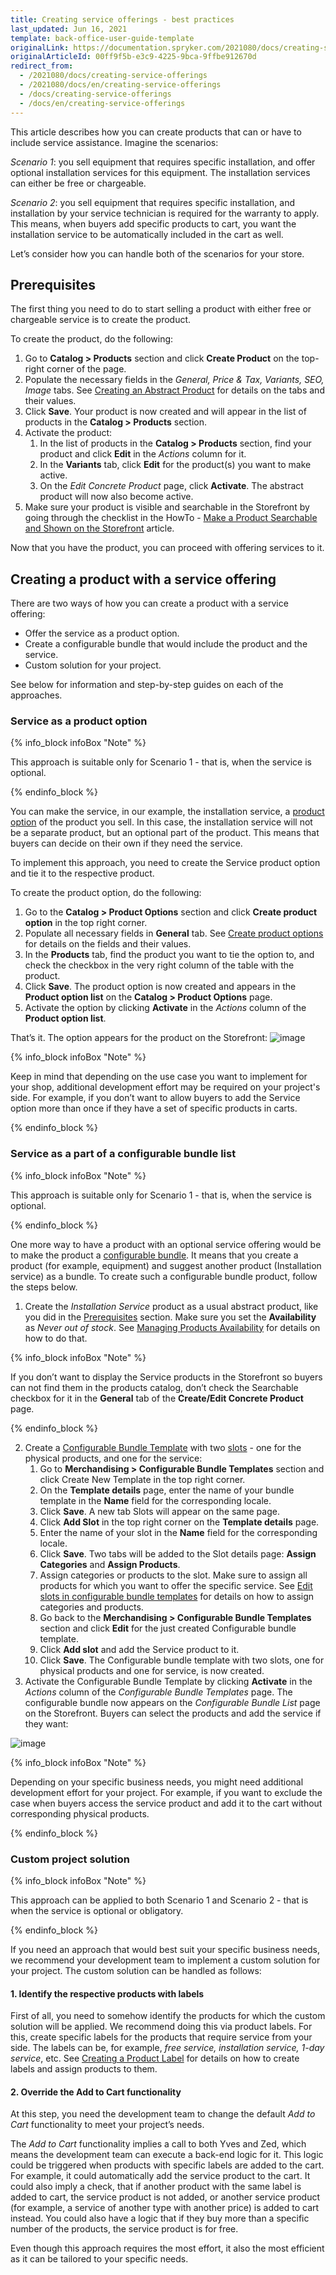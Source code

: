 ```yaml
---
title: Creating service offerings - best practices
last_updated: Jun 16, 2021
template: back-office-user-guide-template
originalLink: https://documentation.spryker.com/2021080/docs/creating-service-offerings
originalArticleId: 00ff9f5b-e3c9-4225-9bca-9ffbe912670d
redirect_from:
  - /2021080/docs/creating-service-offerings
  - /2021080/docs/en/creating-service-offerings
  - /docs/creating-service-offerings
  - /docs/en/creating-service-offerings
---
```


This article describes how you can create products that can or have to include service assistance.
Imagine the scenarios:

*Scenario 1*: you sell equipment that requires specific installation, and offer optional installation services for this equipment. The installation services can either be free or chargeable.

*Scenario 2*: you sell equipment that requires specific installation, and installation by your service technician is required for the warranty to apply. This means, when buyers add specific products to cart, you want the installation service to be automatically included in the cart as well.

Let’s consider how you can handle both of the scenarios for your store.

## Prerequisites

The first thing you need to do to start selling a product with either free or chargeable service is to create the product.

To create the product, do the following:

1. Go to **Catalog&nbsp;<span aria-label="and then">></span> Products** section and click **Create Product** on the top-right corner of the page.
2. Populate the necessary fields in the *General, Price & Tax, Variants, SEO, Image* tabs. See [Creating an Abstract Product](/docs/scos/user/back-office-user-guides/{{page.version}}/catalog/products/manage-abstract-products-and-product-bundles/create-abstract-products-and-product-bundles.html) for details on the tabs and their values.
3. Click **Save**. Your product is now created and will appear in the list of products in the **Catalog&nbsp;<span aria-label="and then">></span> Products** section.
4. Activate the product:
    1. In the list of products in the **Catalog&nbsp;<span aria-label="and then">></span> Products** section, find your product and click **Edit** in the *Actions* column for it.
    2. In the **Variants** tab, click **Edit** for the product(s) you want to make active.
    3. On the *Edit Concrete Product* page, click **Activate**. The abstract product will now also become active.
5. Make sure your product is visible and searchable in the Storefront by going through the checklist in the HowTo - [Make a Product Searchable and Shown on the Storefront](/docs/scos/dev/tutorials-and-howtos/howtos/feature-howtos/howto-make-a-product-searchable-and-shown-on-the-storefront.html) article.

Now that you have the product, you can proceed with offering services to it.

## Creating a product with a service offering

There are two ways of how you can create a product with a service offering:

* Offer the service as a product option.
* Create a configurable bundle that would include the product and the service.
* Custom solution for your project.

See below for information and step-by-step guides on each of the approaches.

### Service as a product option

{% info_block infoBox "Note" %}

This approach is suitable only for Scenario 1 - that is, when the service is optional.

{% endinfo_block %}

You can make the service, in our example, the installation service, a [product option](/docs/scos/user/features/{{page.version}}/product-options-feature-overview.html) of the product you sell. In this case, the installation service will not be a separate product, but an optional part of the product. This means that buyers can decide on their own if they need the service.

To implement this approach, you need to create the Service product option and tie it to the respective product.

To create the product option, do the following:

1. Go to the **Catalog&nbsp;<span aria-label="and then">></span> Product Options** section and click **Create product option** in the top right corner.
2. Populate all necessary fields in **General** tab. See [Create product options](/docs/scos/user/back-office-user-guides/{{page.version}}/catalog/product-options/create-product-options.html) for details on the fields and their values.
3. In the **Products** tab, find the product you want to tie the option to, and check the checkbox in the very right column of the table with the product.
4. Click **Save**. The product option is now created and appears in the **Product option list** on the **Catalog&nbsp;<span aria-label="and then">></span> Product Options** page.
5. Activate the option by clicking **Activate** in the *Actions* column of the **Product option list**.

That’s it. The option appears for the product on the Storefront:
![image](https://spryker.s3.eu-central-1.amazonaws.com/docs/User+Guides/Back+Office+User+Guides/Products/Creating+Service+Offerings/service-as-option-storefront.png)

{% info_block infoBox "Note" %}

Keep in mind that depending on the use case you want to implement for your shop, additional development effort may be required on your project's side. For example, if you don’t want to allow buyers to add the Service option more than once if they have a set of specific products in carts.

{% endinfo_block %}

### Service as a part of a configurable bundle list

{% info_block infoBox "Note" %}

This approach is suitable only for Scenario 1 - that is, when the service is optional.

{% endinfo_block %}

One more way to have a product with an optional service offering would be to make the product a [configurable bundle](/docs/scos/user/features/{{page.version}}/configurable-bundle-feature-overview.html). It means that you create a product (for example, equipment) and suggest another product (Installation service) as a bundle. To create such a configurable bundle product, follow the steps below.

1. Create the *Installation Service* product as a usual abstract product, like you did in the [Prerequisites](/docs/scos/user/back-office-user-guides/{{page.version}}/catalog/products/creating-service-offerings-best-practices.html#prerequisites) section. Make sure you set the **Availability** as *Never out of stock*. See [Managing Products Availability](/docs/scos/user/back-office-user-guides/{{page.version}}/catalog/availability/managing-products-availability.html) for details on how to do that.

{% info_block infoBox "Note" %}

If you don’t want to display the Service products in the Storefront so buyers can not find them in the products catalog, don’t check the Searchable checkbox for it in the **General** tab of the **Create/Edit Concrete Product** page.

{% endinfo_block %}

2. Create a [Configurable Bundle Template](/docs/scos/user/features/{{page.version}}/configurable-bundle-feature-overview.html#configurable-bundle-template) with two [slots](/docs/scos/user/features/{{page.version}}/configurable-bundle-feature-overview.html#configurable-bundle-slot) - one for the physical products, and one for the service:
    1. Go to **Merchandising&nbsp;<span aria-label="and then">></span> Configurable Bundle Templates** section and click Create New Template in the top right corner.
    2. On the **Template details** page, enter the name of your bundle template in the **Name** field for the corresponding locale.
    3. Click **Save**. A new tab Slots will appear on the same page.
    4. Click **Add Slot** in the top right corner on the **Template details** page.
    5. Enter the name of your slot in the **Name** field for the corresponding locale.
    6. Click **Save**. Two tabs will be added to the Slot details page: **Assign Categories** and **Assign Products**.
    7. Assign categories or products to the slot. Make sure to assign all products for which you want to offer the specific service. See [Edit slots in configurable bundle templates](/docs/scos/user/back-office-user-guides/{{page.version}}/merchandising/configurable-bundle-templates/edit-slots-in-configurable-bundle-templates.html) for details on how to assign categories and products.
    8. Go back to the **Merchandising&nbsp;<span aria-label="and then">></span> Configurable Bundle Templates** section and click **Edit** for the just created Configurable bundle template.
    9. Click **Add slot** and add the Service product to it.
    10. Click **Save**. The Configurable bundle template with two slots, one for physical products and one for service, is now created.
 3. Activate the Configurable Bundle Template by clicking **Activate** in the *Actions* column of the *Configurable Bundle Templates* page.
 The configurable bundle now appears on the *Configurable Bundle List* page on the Storefront. Buyers can select the products and add the service if they want:

![image](https://spryker.s3.eu-central-1.amazonaws.com/docs/User+Guides/Back+Office+User+Guides/Products/Creating+Service+Offerings/configurable-bundle-list.png)

{% info_block infoBox "Note" %}

Depending on your specific business needs, you might need additional development effort for your project. For example, if you want to exclude the case when buyers access the service product and add it to the cart without corresponding physical products.

{% endinfo_block %}

### Custom project solution

{% info_block infoBox "Note" %}

This approach can be applied to both Scenario 1 and Scenario 2 - that is when the service is optional or obligatory.

{% endinfo_block %}

If you need an approach that would best suit your specific business needs, we recommend your development team to implement a custom solution for your project. The custom solution can be handled as follows:

#### 1. Identify the respective products with labels

First of all, you need to somehow identify the products for which the custom solution will be applied. We recommend doing this via product labels. For this, create specific labels for the products that require service from your side. The labels can be, for example, *free service, installation service, 1-day service*, etc. See [Creating a Product Label](/docs/scos/user/back-office-user-guides/{{page.version}}/merchandising/product-labels/create-product-labels.html) for details on how to create labels and assign products to them.

#### 2.  Override the Add to Cart functionality

At this step, you need the development team to change the default *Add to Cart* functionality to meet your project’s needs.

The  *Add to Cart* functionality implies a call to both Yves and Zed, which means the development team can execute a back-end logic for it. This logic could be triggered when products with specific labels are added to the cart. For example, it could automatically add the service product to the cart. It could also imply a check, that if another product with the same label is added to cart, the service product is not added, or another service product (for example, a service of another type with another price) is added to cart instead. You could also have a logic that if they buy more than a specific number of the products, the service product is for free.

Even though this approach requires the most effort, it also the most efficient as it can be tailored to your specific needs.
